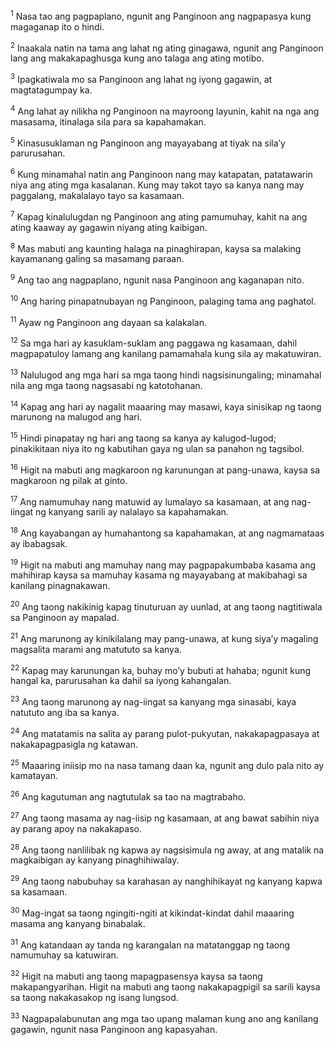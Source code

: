 <sup>1</sup>
Nasa tao ang pagpaplano, ngunit ang Panginoon ang nagpapasya kung magaganap ito o hindi. 

<sup>2</sup>
Inaakala natin na tama ang lahat ng ating ginagawa, ngunit ang Panginoon lang ang makakapaghusga kung ano talaga ang ating motibo. 

<sup>3</sup>
Ipagkatiwala mo sa Panginoon ang lahat ng iyong gagawin, at magtatagumpay ka. 

<sup>4</sup>
Ang lahat ay nilikha ng Panginoon na mayroong layunin, kahit na nga ang masasama, itinalaga sila para sa kapahamakan. 

<sup>5</sup>
Kinasusuklaman ng Panginoon ang mayayabang at tiyak na silaʼy parurusahan. 

<sup>6</sup>
Kung minamahal natin ang Panginoon nang may katapatan, patatawarin niya ang ating mga kasalanan. Kung may takot tayo sa kanya nang may paggalang, makalalayo tayo sa kasamaan. 

<sup>7</sup>
Kapag kinalulugdan ng Panginoon ang ating pamumuhay, kahit na ang ating kaaway ay gagawin niyang ating kaibigan. 

<sup>8</sup>
Mas mabuti ang kaunting halaga na pinaghirapan, kaysa sa malaking kayamanang galing sa masamang paraan. 

<sup>9</sup>
Ang tao ang nagpaplano, ngunit nasa Panginoon ang kaganapan nito. 

<sup>10</sup>
Ang haring pinapatnubayan ng Panginoon, palaging tama ang paghatol. 

<sup>11</sup>
Ayaw ng Panginoon ang dayaan sa kalakalan. 

<sup>12</sup>
Sa mga hari ay kasuklam-suklam ang paggawa ng kasamaan, dahil magpapatuloy lamang ang kanilang pamamahala kung sila ay makatuwiran. 

<sup>13</sup>
Nalulugod ang mga hari sa mga taong hindi nagsisinungaling; minamahal nila ang mga taong nagsasabi ng katotohanan. 

<sup>14</sup>
Kapag ang hari ay nagalit maaaring may masawi, kaya sinisikap ng taong marunong na malugod ang hari. 

<sup>15</sup>
Hindi pinapatay ng hari ang taong sa kanya ay kalugod-lugod; pinakikitaan niya ito ng kabutihan gaya ng ulan sa panahon ng tagsibol. 

<sup>16</sup>
Higit na mabuti ang magkaroon ng karunungan at pang-unawa, kaysa sa magkaroon ng pilak at ginto. 

<sup>17</sup>
Ang namumuhay nang matuwid ay lumalayo sa kasamaan, at ang nag-iingat ng kanyang sarili ay nalalayo sa kapahamakan. 

<sup>18</sup>
Ang kayabangan ay humahantong sa kapahamakan, at ang nagmamataas ay ibabagsak. 

<sup>19</sup>
Higit na mabuti ang mamuhay nang may pagpapakumbaba kasama ang mahihirap kaysa sa mamuhay kasama ng mayayabang at makibahagi sa kanilang pinagnakawan. 

<sup>20</sup>
Ang taong nakikinig kapag tinuturuan ay uunlad, at ang taong nagtitiwala sa Panginoon ay mapalad. 

<sup>21</sup>
Ang marunong ay kinikilalang may pang-unawa, at kung siyaʼy magaling magsalita marami ang matututo sa kanya. 

<sup>22</sup>
Kapag may karunungan ka, buhay moʼy bubuti at hahaba; ngunit kung hangal ka, parurusahan ka dahil sa iyong kahangalan. 

<sup>23</sup>
Ang taong marunong ay nag-iingat sa kanyang mga sinasabi, kaya natututo ang iba sa kanya. 

<sup>24</sup>
Ang matatamis na salita ay parang pulot-pukyutan, nakakapagpasaya at nakakapagpasigla ng katawan. 

<sup>25</sup>
Maaaring iniisip mo na nasa tamang daan ka, ngunit ang dulo pala nito ay kamatayan. 

<sup>26</sup>
Ang kagutuman ang nagtutulak sa tao na magtrabaho. 

<sup>27</sup>
Ang taong masama ay nag-iisip ng kasamaan, at ang bawat sabihin niya ay parang apoy na nakakapaso. 

<sup>28</sup>
Ang taong nanlilibak ng kapwa ay nagsisimula ng away, at ang matalik na magkaibigan ay kanyang pinaghihiwalay. 

<sup>29</sup>
Ang taong nabubuhay sa karahasan ay nanghihikayat ng kanyang kapwa sa kasamaan. 

<sup>30</sup>
Mag-ingat sa taong ngingiti-ngiti at kikindat-kindat dahil maaaring masama ang kanyang binabalak. 

<sup>31</sup>
Ang katandaan ay tanda ng karangalan na matatanggap ng taong namumuhay sa katuwiran. 

<sup>32</sup>
Higit na mabuti ang taong mapagpasensya kaysa sa taong makapangyarihan. Higit na mabuti ang taong nakakapagpigil sa sarili kaysa sa taong nakakasakop ng isang lungsod. 

<sup>33</sup>
Nagpapalabunutan ang mga tao upang malaman kung ano ang kanilang gagawin, ngunit nasa Panginoon ang kapasyahan.